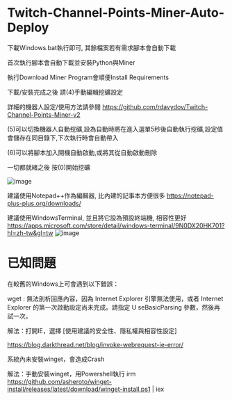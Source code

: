 # Twitch-Channel-Points-Miner-Auto-Deploy
下載Windows.bat執行即可, 其餘檔案若有需求腳本會自動下載

首次執行腳本會自動下載並安裝Python與Miner

執行Download Miner Program會順便Install Requirements

下載/安裝完成之後 請(4)手動編輯挖礦設定

詳細的機器人設定/使用方法請參閱 https://github.com/rdavydov/Twitch-Channel-Points-Miner-v2

(5)可以切換機器人自動挖礦,設為自動時將在進入選單5秒後自動執行挖礦,設定值會儲存在同目錄下,下次執行時會自動帶入

(6)可以將腳本加入開機自動啟動,或將其從自動啟動刪除

一切都就緒之後 按(0)開始挖礦

![image](https://github.com/Neo1102/Twitch-Channel-Points-Miner-Auto-Deploy/assets/22034115/ebb67502-43b2-4ce0-b2b2-c031be9668f7)


建議使用Notepad++作為編輯器, 比內建的記事本方便很多
https://notepad-plus-plus.org/downloads/


建議使用WindowsTerminal, 並且將它設為預設終端機, 相容性更好
https://apps.microsoft.com/store/detail/windows-terminal/9N0DX20HK701?hl=zh-tw&gl=tw
![image](https://github.com/Neo1102/Twitch-Channel-Points-Miner-Auto-Deploy/assets/22034115/4829b2d5-de3f-4b78-a667-ac9b4c342541)


# 已知問題

在較舊的Windows上可會遇到以下錯誤：

wget : 無法剖析回應內容，因為 Internet Explorer 引擎無法使用，或者 Internet Explorer 的第一次啟動設定尚未完成。請指定 U seBasicParsing 參數，然後再試一次。

解法：打開IE，選擇 [使用建議的安全性、隱私權與相容性設定]

https://blog.darkthread.net/blog/invoke-webrequest-ie-error/

系統內未安裝winget，會造成Crash

解法：手動安裝winget，用Powershell執行  irm https://github.com/asheroto/winget-install/releases/latest/download/winget-install.ps1 | iex

